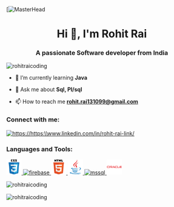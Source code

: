 [![MasterHead](https://raw.githubusercontent.com/PolarBearGG/PolarBearGG/master/web-developer.gif)
<h1 align="center">Hi 👋, I'm Rohit Rai</h1>
<h3 align="center">A passionate Software developer from India</h3>



<p align="left"> <img src="https://komarev.com/ghpvc/?username=rohitraicoding&label=Profile%20views&color=0e75b6&style=flat" alt="rohitraicoding" /> </p>

- 🌱 I’m currently learning **Java**

- 💬 Ask me about **Sql, Pl/sql**

- 📫 How to reach me **rohit.rai131099@gmail.com**

<h3 align="left">Connect with me:</h3>
<p align="left">
<a href="https:/www.linkedin.com/in/rohit-rai-link/" target="blank"><img align="center" src="https://raw.githubusercontent.com/rahuldkjain/github-profile-readme-generator/master/src/images/icons/Social/linked-in-alt.svg" alt="https://https:\\www.linkedin.com/in/rohit-rai-link/" height="30" width="40" /></a>
</p>

<h3 align="left">Languages and Tools:</h3>
<p align="left"> <a href="https://www.w3schools.com/css/" target="_blank" rel="noreferrer"> <img src="https://raw.githubusercontent.com/devicons/devicon/master/icons/css3/css3-original-wordmark.svg" alt="css3" width="40" height="40"/> </a> <a href="https://firebase.google.com/" target="_blank" rel="noreferrer"> <img src="https://www.vectorlogo.zone/logos/firebase/firebase-icon.svg" alt="firebase" width="40" height="40"/> </a> <a href="https://www.w3.org/html/" target="_blank" rel="noreferrer"> <img src="https://raw.githubusercontent.com/devicons/devicon/master/icons/html5/html5-original-wordmark.svg" alt="html5" width="40" height="40"/> </a> <a href="https://www.java.com" target="_blank" rel="noreferrer"> <img src="https://raw.githubusercontent.com/devicons/devicon/master/icons/java/java-original.svg" alt="java" width="40" height="40"/> </a> <a href="https://www.microsoft.com/en-us/sql-server" target="_blank" rel="noreferrer"> <img src="https://www.svgrepo.com/show/303229/microsoft-sql-server-logo.svg" alt="mssql" width="40" height="40"/> </a> <a href="https://www.oracle.com/" target="_blank" rel="noreferrer"> <img src="https://raw.githubusercontent.com/devicons/devicon/master/icons/oracle/oracle-original.svg" alt="oracle" width="40" height="40"/> </a> </p>

<p><img align="center" src="https://github-readme-stats.vercel.app/api/top-langs?username=rohitraicoding&show_icons=true&locale=en&layout=compact" alt="rohitraicoding" /></p>

<p><img align="center" src="https://github-readme-streak-stats.herokuapp.com/?user=rohitraicoding&" alt="rohitraicoding" /></p>

